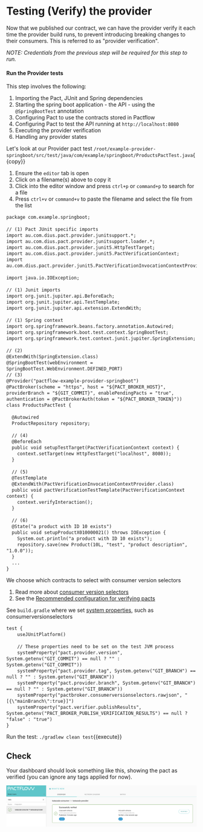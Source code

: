 # Testing (Verify) the provider

Now that we published our contract, we can have the provider verify it each time the provider build runs, to prevent introducing breaking changes to their consumers. This is referred to as "provider verification".

_NOTE: Credentials from the previous step will be required for this step to run._

#### Run the Provider tests

This step involves the following:

1. Importing the Pact, JUnit and Spring dependencies
1. Starting the spring boot application - the API - using the `@SpringBootTest` annotation
1. Configuring Pact to use the contracts stored in Pactflow
1. Configuring Pact to test the API running at `http://localhost:8080`
1. Executing the provider verification
1. Handling any provider states

Let's look at our Provider pact test `/root/example-provider-springboot/src/test/java/com/example/springboot/ProductsPactTest.java`{{copy}}

1. Ensure the `editor` tab is open
2. Click on a filename(s) above to copy it
3. Click into the editor window and press `ctrl+p` or `command+p` to search for a file
4. Press `ctrl+v` or `command+v` to paste the filename and select the file from the list

```
package com.example.springboot;

// (1) Pact JUnit specific imports
import au.com.dius.pact.provider.junitsupport.*;
import au.com.dius.pact.provider.junitsupport.loader.*;
import au.com.dius.pact.provider.junit5.HttpTestTarget;
import au.com.dius.pact.provider.junit5.PactVerificationContext;
import au.com.dius.pact.provider.junit5.PactVerificationInvocationContextProvider;

import java.io.IOException;

// (1) Junit imports
import org.junit.jupiter.api.BeforeEach;
import org.junit.jupiter.api.TestTemplate;
import org.junit.jupiter.api.extension.ExtendWith;

// (1) Spring context
import org.springframework.beans.factory.annotation.Autowired;
import org.springframework.boot.test.context.SpringBootTest;
import org.springframework.test.context.junit.jupiter.SpringExtension;

// (2)
@ExtendWith(SpringExtension.class)
@SpringBootTest(webEnvironment = SpringBootTest.WebEnvironment.DEFINED_PORT)
// (3)
@Provider("pactflow-example-provider-springboot")
@PactBroker(scheme = "https", host = "${PACT_BROKER_HOST}", providerBranch = "${GIT_COMMIT}", enablePendingPacts = "true", authentication = @PactBrokerAuth(token = "${PACT_BROKER_TOKEN}"))
class ProductsPactTest {

  @Autowired
  ProductRepository repository;

  // (4)
  @BeforeEach
  public void setupTestTarget(PactVerificationContext context) {
    context.setTarget(new HttpTestTarget("localhost", 8080));
  }

  // (5)
  @TestTemplate
  @ExtendWith(PactVerificationInvocationContextProvider.class)
  public void pactVerificationTestTemplate(PactVerificationContext context) {
    context.verifyInteraction();
  }

  // (6)
  @State("a product with ID 10 exists")
  public void setupProductX010000021() throws IOException {
    System.out.println("a product with ID 10 exists");
    repository.save(new Product(10L, "test", "product description", "1.0.0"));
  }
  ...
}
```

We choose which contracts to select with consumer version selectors
   1. Read more about [consumer version selectors](https://docs.pact.io/pact_broker/advanced_topics/consumer_version_selectors)
   2. See the [Recommended configuration for verifying pacts
      ](https://docs.pact.io/provider/recommended_configuration)

See `build.gradle` where we set [system properties](https://docs.pact.io/implementation_guides/jvm/docs/system-properties), such as consumerversionselectors

```
test {
	useJUnitPlatform()

	// These properties need to be set on the test JVM process
	systemProperty("pact.provider.version", System.getenv("GIT_COMMIT") == null ? "" : System.getenv("GIT_COMMIT"))
	systemProperty("pact.provider.tag", System.getenv("GIT_BRANCH") == null ? "" : System.getenv("GIT_BRANCH"))
	systemProperty("pact.provider.branch", System.getenv("GIT_BRANCH") == null ? "" : System.getenv("GIT_BRANCH"))
	systemProperty("pactbroker.consumerversionselectors.rawjson", "[{\"mainBranch\":true}]")
	systemProperty("pact.verifier.publishResults", System.getenv("PACT_BROKER_PUBLISH_VERIFICATION_RESULTS") == null ? "false" : "true")
}
```

Run the test: `./gradlew clean test`{{execute}}

## Check

Your dashboard should look something like this, showing the pact as verified (you can ignore any tags applied for now).

![pactflow-dashboard-provider-verifier](./assets/pactflow-dashboard-provider-verified-prod.png)
